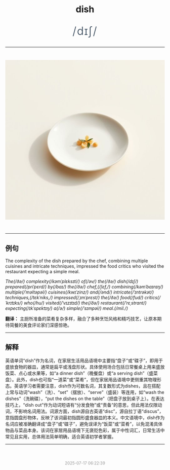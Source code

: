 <div align="center">

# dish

<div style="margin: 30px 0;">
<h1 style="font-size: 2.5em; font-weight: 300; letter-spacing: 2px; margin: 0; color: #2c3e50;">
/dɪʃ/
</h1>
</div>

</div>

---

<div align="center" style="margin: 40px 0;">

![dish](images/dish.png)

</div>

---

## 例句

The complexity of the dish prepared by the chef, combining multiple cuisines and intricate techniques, impressed the food critics who visited the restaurant expecting a simple meal.

*The(/ðə/) complexity(/kəmˈplɛksɪti/) of(/əv/) the(/ðə/) dish(/dɪʃ/) prepared(/priˈpɛrd/) by(/baɪ/) the(/ðə/) chef,(/ʃɛf,/) combining(/kəmˈbaɪnɪŋ/) multiple(/ˈməltəpəl/) cuisines(/kwɪˈzinz/) and(/ənd/) intricate(/ˈɪntrəkət/) techniques,(/tɛkˈniks,/) impressed(/ˌɪmˈprɛst/) the(/ðə/) food(/fud/) critics(/ˈkrɪtɪks/) who(/hu/) visited(/ˈvɪzɪtɪd/) the(/ðə/) restaurant(/ˈrɛˌstrɑnt/) expecting(/ɪkˈspɛktɪŋ/) a(/ə/) simple(/ˈsɪmpəl/) meal.(/mil./)*

**翻译：** 主厨所准备的菜肴复杂多样，融合了多种烹饪风格和精巧技艺，让原本期待简餐的美食评论家们深感惊艳。

---

## 解释

英语单词“dish”作为名词，在家居生活用品语境中主要指“盘子”或“碟子”，即用于盛放食物的器皿，通常是扁平或浅盘形状。具体使用场合包括日常餐桌上用来盛放饭菜、点心或水果等，如“a dinner dish”（晚餐盘）或“a serving dish”（盛菜盘）。此外，dish也可指“一道菜”或“菜肴”，但在家居用品语境中更侧重其物理形态。英语学习者需要注意，dish作为可数名词，其复数形式为dishes，且在搭配上常与动词“wash”（洗）、“set”（摆放）、“serve”（盛装）等连用，如“wash the dishes”（洗碗碟），“put the dishes on the table”（把盘子放到桌子上）。在表达技巧上，“dish out”作为动词短语有“分发食物”或“责备”的意思，但此用法仅限动词，不影响名词用法。词源方面，dish源自古英语“disc”，源自拉丁语“discus”，意指圆盘形物体，反映了该词最初指圆形盛食器皿的本义。中文语境中，dish作为名词应被准确翻译成“盘子”或“碟子”，避免误译为“饭菜”或“菜肴”，以免混淆具体物品与菜品本身。该词在家居用品语境下无褒贬色彩，属于中性词汇，日常生活中常见且实用，总体用法简单明确，适合英语初学者掌握。


---

<div align="center" style="margin-top: 50px;">
<small style="color: #999; font-size: 0.9em;">2025-07-17 06:22:39</small>
</div>
